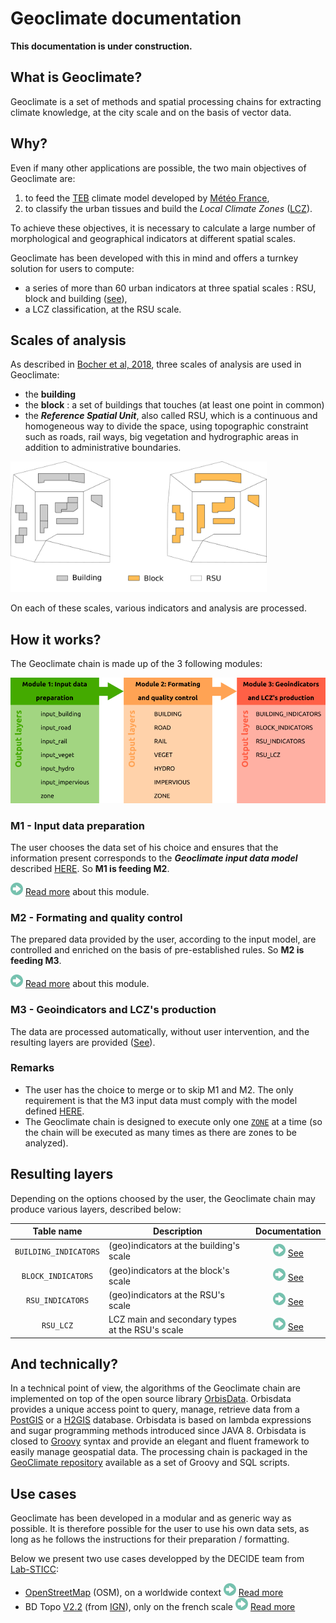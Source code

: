 # Geoclimate documentation



**This documentation is under construction.**



## What is Geoclimate?

Geoclimate is a set of methods and spatial processing chains for extracting climate knowledge, at the city scale and on the basis of vector data.

## Why?

Even if many other applications are possible, the two main objectives of Geoclimate are: 

1. to feed the [TEB](http://www.umr-cnrm.fr/spip.php?article199) climate model developed by [Météo France](http://www.meteofrance.com),
2. to classify the urban tissues and build the *Local Climate Zones* ([LCZ](http://www.wudapt.org/lcz/)).

To achieve these objectives, it is necessary to calculate a large number of morphological and geographical indicators at different spatial scales.

Geoclimate has been developed with this in mind and offers a turnkey solution for users to compute:

- a series of more than 60 urban indicators at three spatial scales : RSU, block and building ([see](#Scales-of-analysis)),
- a LCZ classification, at the RSU scale.



## Scales of analysis

As described in [Bocher et al, 2018](http://dx.doi.org/10.1016/j.uclim.2018.01.008), three scales of analysis are used in Geoclimate:

- the **building**
- the **block** : a set of buildings that touches (at least one point in common)
- the ***Reference Spatial Unit***, also called RSU, which is a continuous and homogeneous way to divide the space, using topographic constraint such as roads, rail ways, big vegetation and hydrographic areas in addition to administrative boundaries.

<img src="./images/building_block_rsu.png" style="zoom:40%;" />

On each of these scales, various indicators and analysis are processed.



## How it works?

The Geoclimate chain is made up of the 3 following modules:

<img src="./images/modules.png" style="zoom:80%;" />

### M1 - Input data preparation

The user chooses the data set of his choice and ensures that the information present corresponds to the ***Geoclimate input data model*** described [HERE](./input_data/INPUT_DATA_MODEL.md). So **M1 is feeding M2**.

![](./images/icons/arrow.png) [Read more](./data_preparation/DATA_PREPARATION.md) about this module.

### M2 - Formating and quality control

The prepared data provided by the user, according to the input model, are controlled and enriched on the basis of pre-established rules. So **M2 is feeding M3**.

![](./images/icons/arrow.png) [Read more](./data_formating/DATA_FORMATING.md) about this module.

### M3 - Geoindicators and LCZ's production

The data are processed automatically, without user intervention, and the resulting layers are provided ([See](#Resulting-layers)).

### Remarks

- The user has the choice to merge or to skip M1 and M2. The only requirement is that the M3 input data must comply with the model defined [HERE](./input_data/INPUT_DATA_MODEL.md).
- The Geoclimate chain is designed to execute only one [`ZONE`](./data_preparation/DATA_PREPARATION.md#Working-areas) at a time (so the chain will be executed as many times as there are zones to be analyzed).

## Resulting layers

Depending on the options choosed by the user, the Geoclimate chain may produce various layers, described below:

| Table name            | Description                                                  | Documentation |
| :-------------------: | ------------------------------------------------------------ | :------: |
| `BUILDING_INDICATORS` | (geo)indicators at the building's scale | ![](./images/icons/arrow.png) [See](./results/BUILDING_INDICATORS.md) |
| `BLOCK_INDICATORS`                      | (geo)indicators at the block's scale | ![](./images/icons/arrow.png) [See](./results/BLOCK_INDICATORS.md) |
| `RSU_INDICATORS`                      | (geo)indicators at the RSU's scale                                                             | ![](./images/icons/arrow.png) [See](./results/RSU_INDICATORS.md) |
| `RSU_LCZ`                      | LCZ main and secondary types at the RSU's scale                                                             | ![](./images/icons/arrow.png) [See](./results/RSU_LCZ.md) |




## And technically?

In a technical point of view, the algorithms of the Geoclimate chain are implemented on top of the open source library [OrbisData](https://github.com/orbisgis/orbisdata). Orbisdata provides a unique access point to query, manage, retrieve data from a [PostGIS](https://postgis.net/) or a [H2GIS](http://www.h2gis.org/) database. Orbisdata is based on lambda expressions and sugar programming methods introduced since JAVA 8. Orbisdata is closed to [Groovy](https://groovy-lang.org/) syntax and provide an elegant and fluent framework to easily manage geospatial data. The processing chain is packaged in the [GeoClimate repository](https://github.com/orbisgis/geoclimate) available as a set of Groovy and SQL scripts.



## Use cases

Geoclimate has been developed in a modular and as generic way as possible. It is therefore possible for the user to use his own data sets, as long as he follows the instructions for their preparation / formatting.

Below we present two use cases developped by the DECIDE team from [Lab-STICC](https://www.labsticc.fr/): 

- [OpenStreetMap](https://www.openstreetmap.org) (OSM), on a worldwide context  ![](./images/icons/arrow.png) [Read more](./use_case/osm.md)
- BD Topo [V2.2](http://professionnels.ign.fr/ancienne-bdtopo) (from [IGN](http://ign.fr/)), only on the french scale  ![](./images/icons/arrow.png) [Read more](./use_case/bd_topo_v2_2.md)